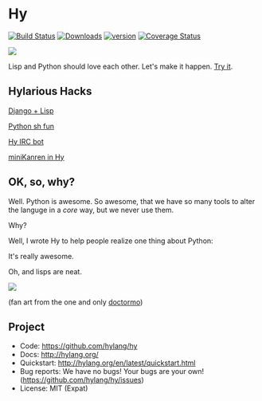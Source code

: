 Hy
==

[![Build Status](https://travis-ci.org/hylang/hy.png?branch=master)](https://travis-ci.org/hylang/hy)
[![Downloads](https://pypip.in/d/hy/badge.png)](https://crate.io/packages/hy)
[![version](https://pypip.in/v/hy/badge.png)](https://crate.io/packages/hy)
[![Coverage Status](https://coveralls.io/repos/hylang/hy/badge.png)](https://coveralls.io/r/hylang/hy)

![](https://raw.github.com/hylang/shyte/18f6925e08684b0e1f52b2cc2c803989cd62cd91/imgs/xkcd.png)

Lisp and Python should love each other. Let's make it happen. [Try it](http://try-hy.appspot.com/).

Hylarious Hacks
---------------

[Django + Lisp](https://github.com/paultag/djlisp/tree/master/djlisp)

[Python sh fun](https://twitter.com/paultag/status/314925996442796032)

[Hy IRC bot](https://github.com/hylang/hygdrop)

[miniKanren in Hy](https://github.com/algernon/adderall)

OK, so, why?
------------

Well. Python is awesome. So awesome, that we have so many tools to alter the
languge in a *core* way, but we never use them.

Why?

Well, I wrote Hy to help people realize one thing about Python:

It's really awesome.

Oh, and lisps are neat.

![](http://i.imgur.com/QbPMXTN.png)

(fan art from the one and only [doctormo](http://doctormo.deviantart.com/art/Cuddles-the-Hacker-372184766))

Project
-------

* Code: https://github.com/hylang/hy
* Docs: http://hylang.org/
* Quickstart: http://hylang.org/en/latest/quickstart.html
* Bug reports: We have no bugs! Your bugs are your own! (https://github.com/hylang/hy/issues)
* License: MIT (Expat)
